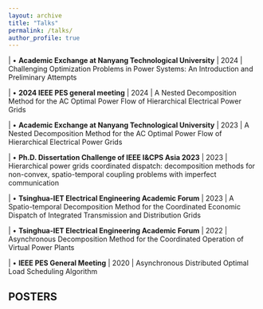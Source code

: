 ```yaml
---
layout: archive
title: "Talks"
permalink: /talks/
author_profile: true
---
```

| • **Academic Exchange at Nanyang Technological University**                                  |                                                 2024 
| Challenging Optimization Problems in Power Systems: An Introduction and Preliminary Attempts 

| • **2024 IEEE PES general meeting**                                                          |                                                 2024 
| A Nested Decomposition Method for the AC Optimal Power Flow of Hierarchical Electrical Power Grids 

| • **Academic Exchange at Nanyang Technological University**                                  |                                                 2023 
| A Nested Decomposition Method for the AC Optimal Power Flow of Hierarchical Electrical Power Grids 

| • **Ph.D. Dissertation Challenge of IEEE I&CPS Asia 2023**                                   |                                                 2023 
| Hierarchical power grids coordinated dispatch: decomposition methods for non-convex, spatio-temporal coupling problems with imperfect communication 

| •	**Tsinghua-IET Electrical Engineering Academic Forum**                                     |                                                 2023 
| A Spatio-temporal Decomposition Method for the Coordinated Economic Dispatch of Integrated Transmission and Distribution Grids 

| • **Tsinghua-IET Electrical Engineering Academic Forum**                                     |                                                 2022 
| Asynchronous Decomposition Method for the Coordinated Operation of Virtual Power Plants 

| •	**IEEE PES General Meeting**                                                               |                                                 2020 
| Asynchronous Distributed Optimal Load Scheduling Algorithm 

POSTERS
-----

